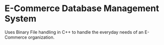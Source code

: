 # E-Commerce Database Management System
Uses Binary File handling in C++ to handle the everyday needs of an E-Commerce organization.
